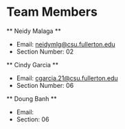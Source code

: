 # Team Members
** Neidy Malaga **
* Email: neidymlg@csu.fullerton.edu
* Section Number: 02

** Cindy Garcia **
* Email: cgarcia.21@csu.fullerton.edu
* Section Number: 06

** Doung Banh **
* Email:
* Section: 06

